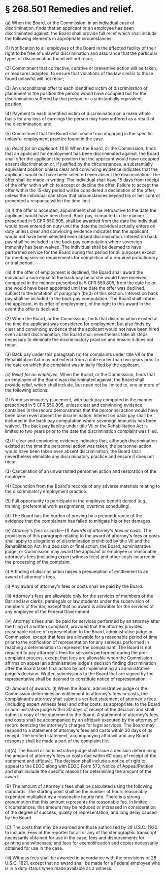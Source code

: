 # § 268.501   Remedies and relief.

(a) When the Board, or the Commission, in an individual case of discrimination, finds that an applicant or an employee has been discriminated against, the Board shall provide full relief which shall include the following elements in appropriate circumstances: 


(1) Notification to all employees of the Board in the affected facility of their right to be free of unlawful discrimination and assurance that the particular types of discrimination found will not recur; 


(2) Commitment that corrective, curative or preventive action will be taken, or measures adopted, to ensure that violations of the law similar to those found unlawful will not recur; 


(3) An unconditional offer to each identified victim of discrimination of placement in the position the person would have occupied but for the discrimination suffered by that person, or a substantially equivalent position; 


(4) Payment to each identified victim of discrimination on a make whole basis for any loss of earnings the person may have suffered as a result of the discrimination; and 


(5) Commitment that the Board shall cease from engaging in the specific unlawful employment practice found in the case. 


(b) *Relief for an applicant.* (1)(i) When the Board, or the Commission, finds that an applicant for employment has been discriminated against, the Board shall offer the applicant the position that the applicant would have occupied absent discrimination or, if justified by the circumstances, a substantially equivalent position unless clear and convincing evidence indicates that the applicant would not have been selected even absent the discrimination. The offer shall be made in writing. The individual shall have 15 days from receipt of the offer within which to accept or decline the offer. Failure to accept the offer within the 15-day period will be considered a declination of the offer, unless the individual can show that circumstances beyond his or her control prevented a response within the time limit. 


(ii) If the offer is accepted, appointment shall be retroactive to the date the applicant would have been hired. Back pay, computed in the manner prescribed in 5 CFR 550.805, shall be awarded from the date the individual would have entered on duty until the date the individual actually enters on duty unless clear and convincing evidence indicates that the applicant would not have been selected even absent discrimination. Interest on back pay shall be included in the back pay computation where sovereign immunity has been waived. The individual shall be deemed to have performed service for the Board during this period for all purposes except for meeting service requirements for completion of a required probationary or trial period. 


(iii) If the offer of employment is declined, the Board shall award the individual a sum equal to the back pay he or she would have received, computed in the manner prescribed in 5 CFR 550.805, from the date he or she would have been appointed until the date the offer was declined, subject to the limitation of paragraph (b)(3) of this section. Interest on back pay shall be included in the back pay computation. The Board shall inform the applicant, in its offer of employment, of the right to this award in the event the offer is declined. 


(2) When the Board, or the Commission, finds that discrimination existed at the time the applicant was considered for employment but also finds by clear and convincing evidence that the applicant would not have been hired even absent discrimination, the Board shall nevertheless take all steps necessary to eliminate the discriminatory practice and ensure it does not recur. 


(3) Back pay under this paragraph (b) for complaints under title VII or the Rehabilitation Act may not extend from a date earlier than two years prior to the date on which the complaint was initially filed by the applicant. 


(c) *Relief for an employee.* When the Board, or the Commission, finds that an employee of the Board was discriminated against, the Board shall provide relief, which shall include, but need not be limited to, one or more of the following actions: 


(1) Nondiscriminatory placement, with back pay computed in the manner prescribed in 5 CFR 550.805, unless clear and convincing evidence contained in the record demonstrates that the personnel action would have been taken even absent the discrimination. Interest on back pay shall be included in the back pay computation where sovereign immunity has been waived. The back pay liability under title VII or the Rehabilitation Act is limited to two years prior to the date the discrimination complaint was filed. 


(2) If clear and convincing evidence indicates that, although discrimination existed at the time the personnel action was taken, the personnel action would have been taken even absent discrimination, the Board shall nevertheless eliminate any discriminatory practice and ensure it does not recur. 


(3) Cancellation of an unwarranted personnel action and restoration of the employee. 


(4) Expunction from the Board's records of any adverse materials relating to the discriminatory employment practice. 


(5) Full opportunity to participate in the employee benefit denied (*e.g.,* training, preferential work assignments, overtime scheduling). 


(d) The Board has the burden of proving by a preponderance of the evidence that the complainant has failed to mitigate his or her damages. 


(e) *Attorney's fees or costs*—(1) *Awards of attorney's fees or costs.* The provisions of this paragraph relating to the award of attorney's fees or costs shall apply to allegations of discrimination prohibited by title VII and the Rehabilitation Act. In a decision or final action, the Board, administrative judge, or Commission may award the applicant or employee or reasonable attorney's fees (including expert witness fees) and other costs incurred in the processing of the complaint. 


(i) A finding of discrimination raises a presumption of entitlement to an award of attorney's fees. 


(ii) Any award of attorney's fees or costs shall be paid by the Board. 


(iii) Attorney's fees are allowable only for the services of members of the Bar and law clerks, paralegals or law students under the supervision of members of the Bar, except that no award is allowable for the services of any employee of the Federal Government. 


(iv) Attorney's fees shall be paid for services performed by an attorney after the filing of a written complaint, provided that the attorney provides reasonable notice of representation to the Board, administrative judge or Commission, except that fees are allowable for a reasonable period of time prior to the notification of representation for any services performed in reaching a determination to represent the complainant. The Board is not required to pay attorney's fees for services performed during the pre-complaint process, except that fees are allowable when the Commission affirms on appeal an administrative judge's decision finding discrimination after the Board takes final action by not implementing an administrative judge's decision. Written submissions to the Board that are signed by the representative shall be deemed to constitute notice of representation. 


(2) *Amount of awards.* (i) When the Board, administrative judge or the Commission determines an entitlement to attorney's fees or costs, the complainant's attorney shall submit a verified statement of attorney's fees (including expert witness fees) and other costs, as appropriate, to the Board or administrative judge within 30 days of receipt of the decision and shall submit a copy of the statement to the Board. A statement of attorney's fees and costs shall be accompanied by an affidavit executed by the attorney of record itemizing the attorney's charges for legal services. The Board may respond to a statement of attorney's fees and costs within 30 days of its receipt. The verified statement, accompanying affidavit and any Board response shall be made a part of the complaint file. 


(ii)(A) The Board or administrative judge shall issue a decision determining the amount of attorney's fees or costs due within 60 days of receipt of the statement and affidavit. The decision shall include a notice of right to appeal to the EEOC along with EEOC Form 573, Notice of Appeal/Petition and shall include the specific reasons for determining the amount of the award. 


(B) The amount of attorney's fees shall be calculated using the following standards: The starting point shall be the number of hours reasonably expended multiplied by a reasonable hourly rate. There is a strong presumption that this amount represents the reasonable fee. In limited circumstances, this amount may be reduced or increased in consideration of the degree of success, quality of representation, and long delay caused by the Board. 


(C) The costs that may be awarded are those authorized by 28 U.S.C. 1920 to include: Fees of the reporter for all or any of the stenographic transcript necessarily obtained for use in the case; fees and disbursements for printing and witnesses; and fees for exemplification and copies necessarily obtained for use in the case. 


(iii) Witness fees shall be awarded in accordance with the provisions of 28 U.S.C. 1821, except that no award shall be made for a Federal employee who is in a duty status when made available as a witness. 




